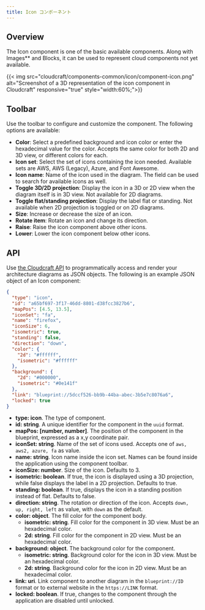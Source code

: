 ```yaml
---
title: Icon コンポーネント
---
```


## Overview

The Icon component is one of the basic available components. Along with Images** and Blocks, it can be used to represent cloud components not yet available.

{{< img src="cloudcraft/components-common/icon/component-icon.png" alt="Screenshot of a 3D representation of the icon component in Cloudcraft" responsive="true" style="width:60%;">}}

## Toolbar

Use the toolbar to configure and customize the component. The following options are available:

- **Color**: Select a predefined background and icon color or enter the hexadecimal value for the color. Accepts the same color for both 2D and 3D view, or different colors for each.
- **Icon set**: Select the set of icons containing the icon needed. Available sets are AWS, AWS (Legacy), Azure, and Font Awesome.
- **Icon name**: Name of the icon used in the diagram. The field can be used to search for available icons as well.
- **Toggle 3D/2D projection**: Display the icon in a 3D or 2D view when the diagram itself is in 3D view. Not available for 2D diagrams.
- **Toggle flat/standing projection**: Display the label flat or standing. Not available when 2D projection is toggled or on 2D diagrams.
- **Size**: Increase or decrease the size of an icon.
- **Rotate item**: Rotate an icon and change its direction.
- **Raise**: Raise the icon component above other icons.
- **Lower**: Lower the icon component below other icons.

## API

Use [the Cloudcraft API][1] to programmatically access and render your architecture diagrams as JSON objects. The following is an example JSON object of an Icon component:

```json
{
  "type": "icon",
  "id": "a65bf697-3f17-46dd-8801-d38fcc3827b6",
  "mapPos": [4.5, 13.5],
  "iconSet": "fa",
  "name": "firefox",
  "iconSize": 6,
  "isometric": true,
  "standing": false,
  "direction": "down",
  "color": {
    "2d": "#ffffff",
    "isometric": "#ffffff"
  },
  "background": {
    "2d": "#000000",
    "isometric": "#0e141f"
  },
  "link": "blueprint://5dccf526-bb9b-44ba-abec-3b5e7c8076a6",
  "locked": true
}
```

- **type: icon**. The type of component.
- **id: string**. A unique identifier for the component in the `uuid` format.
- **mapPos: [number, number]**. The position of the component in the blueprint, expressed as a x,y coordinate pair.
- **iconSet: string**. Name of the set of icons used. Accepts one of `aws, aws2, azure, fa` as value.
- **name: string**. Icon name inside the icon set. Names can be found inside the application using the component toolbar.
- **iconSize: number**. Size of the icon. Defaults to 3.
- **isometric: boolean**. If true, the icon is displayed using a 3D projection, while false displays the label in a 2D projection. Defaults to true.
- **standing: boolean**. If true, displays the icon in a standing position instead of flat. Defaults to false.
- **direction: string**. The rotation or direction of the icon. Accepts `down, up, right, left` as value, with `down` as the default.
- **color: object**. The fill color for the component body.
  - **isometric: string**. Fill color for the component in 3D view. Must be an hexadecimal color.
  - **2d: string**. Fill color for the component in 2D view. Must be an hexadecimal color.
- **background: object**. The background color for the component.
  - **isometric: string**. Background color for the icon in 3D view. Must be an hexadecimal color.
  - **2d: string**. Background color for the icon in 2D view. Must be an hexadecimal color.
- **link: uri**. Link component to another diagram in the `blueprint://ID` format or to external website in the `https://LINK` format.
- **locked: boolean**. If true, changes to the component through the application are disabled until unlocked.

[1]: https://developers.cloudcraft.co/